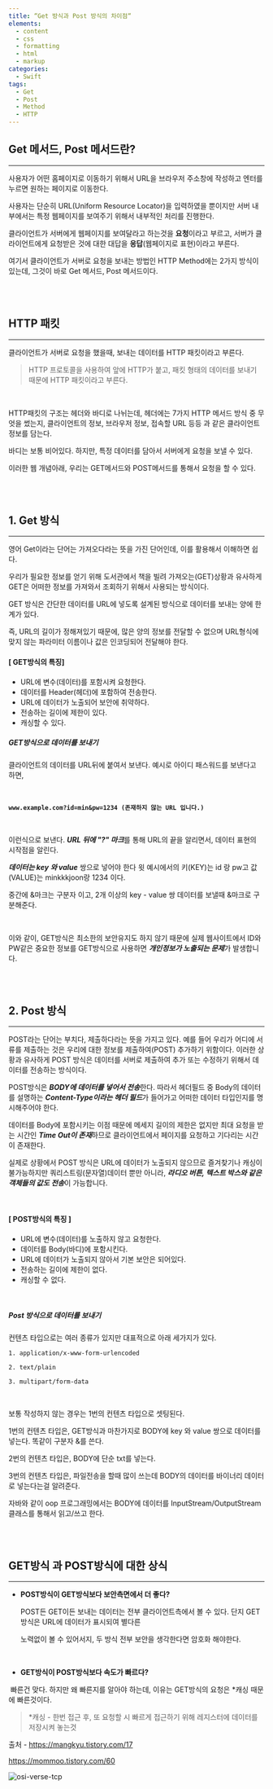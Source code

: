 ```yaml
---
title: “Get 방식과 Post 방식의 차이점“
elements:
  - content
  - css
  - formatting
  - html
  - markup
categories:
  - Swift
tags:
  - Get
  - Post
  - Method
  - HTTP
---
```






## Get 메서드, Post 메서드란?

------

사용자가 어떤 홈페이지로 이동하기 위해서 URL을 브라우저 주소창에 작성하고 엔터를 누르면 원하는 페이지로 이동한다.

사용자는 단순히 URL(Uniform Resource Locator)을 입력하였을 뿐이지만 서버 내부에서는 특정 웹페이지를 보여주기 위해서 내부적인 처리를 진행한다.

클라이언트가 서버에게 웹페이지를 보여달라고 하는것을 **요청**이라고 부르고, 서버가 클라이언트에게 요청받은 것에 대한 대답을 **응답**(웹페이지로 표현)이라고 부른다. 

여기서 클라이언트가 서버로 요청을 보내는 방법인 HTTP Method에는 2가지 방식이 있는데, 그것이 바로 Get 메서드, Post 메서드이다.

<br>

<br>

## HTTP 패킷

------

클라이언트가 서버로 요청을 했을때, 보내는 데이터를 HTTP 패킷이라고 부른다.

> HTTP 프로토콜을 사용하여 앞에 HTTP가 붙고, 패킷 형태의 데이터를 보내기 때문에 HTTP 패킷이라고 부른다.​

<br>

HTTP패킷의 구조는 헤더와 바디로 나뉘는데, 헤더에는 7가지 HTTP 메서드 방식 중 무엇을 썼는지, 클라이언트의 정보, 브라우저 정보, 접속할 URL 등등 과 같은 클라이언트 정보를 담는다. 

바디는 보통 비어있다. 하지만, 특정 데이터를 담아서 서버에게 요청을 보낼 수 있다. 

이러한 웹 개념아래, 우리는 GET메서드와 POST메서드를 통해서 요청을 할 수 있다.

<br>

<br>

## 1. Get 방식

------

영어 Get이라는 단어는 가져오다라는 뜻을 가진 단어인데, 이를 활용해서 이해하면 쉽다. 

우리가 필요한 정보를 얻기 위해 도서관에서 책을 빌려 가져오는(GET)상황과 유사하게 GET은 어떠한 정보를 가져와서 조회하기 위해서 사용되는 방식이다. 

GET 방식은 간단한 데이터를 URL에 넣도록 설계된 방식으로 데이터를 보내는 양에 한계가 있다. 

즉, URL의 길이가 정해져있기 때문에, 많은 양의 정보를 전달할 수 없으며 URL형식에 맞지 않는 파라미터 이름이나 값은 인코딩되어 전달해야 한다.



#### **[ GET방식의 특징]**

- URL에 변수(데이터)를 포함시켜 요청한다.
- 데이터를 Header(헤더)에 포함하여 전송한다.
- URL에 데이터가 노출되어 보안에 취약하다.
- 전송하는 길이에 제한이 있다.
- 캐싱할 수 있다.



##### **GET방식으로 데이터를 보내기**

클라이언트의 데이터를 URL뒤에 붙여서 보낸다. 예시로 아이디 패스워드를 보낸다고 하면,

<br>

**`www.example.com?id=min&pw=1234 (존재하지 않는 URL 입니다.)`**

<br>

이런식으로 보낸다. ***URL 뒤에 "?" 마크***를 통해 URL의 끝을 알리면서, 데이터 표현의 시작점을 알린다.

***데이터는 key 와 value*** 쌍으로 넣어야 한다 윗 예시에서의 키(KEY)는 id 랑 pw고 값(VALUE)는 minkkkjoon랑 1234 이다.

중간에 &마크는 구분자 이고, 2개 이상의 key - value 쌍 데이터를 보낼때 &마크로 구분해준다.

<br>

이와 같이, GET방식은 최소한의 보안유지도 하지 않기 때문에 실제 웹사이트에서 ID와 PW같은 중요한 정보를 GET방식으로 사용하면 ***개인정보가 노출되는 문제***가 발생합니다. 

<br>

<br>

## 2. Post 방식

------

POST라는 단어는 부치다, 제출하다라는 뜻을 가지고 있다. 예를 들어 우리가 어디에 서류를 제출하는 것은 우리에 대한 정보를 제출하여(POST) 추가하기 위함이다. 이러한 상황과 유사하게 POST 방식은 데이터를 서버로 제출하여 추가 또는 수정하기 위해서 데이터를 전송하는 방식이다. 

POST방식은 ***BODY에 데이터를 넣어서 전송***한다. 따라서 헤더필드 중 Body의 데이터를 설명하는 ***Content-Type이라는 헤더 필드***가 들어가고 어떠한 데이터 타입인지를 명시해주어야 한다. 

데이터를 Body에 포함시키는 이점 때문에 메세지 길이의 제한은 없지만 최대 요청을 받는 시간인 ***Time Out이 존재***하므로 클라이언트에서 페이지를 요청하고 기다리는 시간이 존재한다. 

실제로 상황에서 POST 방식은 URL에 데이터가 노출되지 않으므로 즐겨찾기나 캐싱이 불가능하지만 쿼리스트링(문자열)데이터 뿐만 아니라, ***라디오 버튼, 텍스트 박스와 같은 객체들의 값도 전송***이 가능합니다.

<br>

#### **[ POST방식의 특징 ]**

- URL에 변수(데이터)를 노출하지 않고 요청한다.
- 데이터를 Body(바디)에 포함시킨다.
- URL에 데이터가 노출되지 않아서 기본 보안은 되어있다.
- 전송하는 길이에 제한이 없다.
- 캐싱할 수 없다.

<br>

##### Post 방식으로 데이터를 보내기

컨텐츠 타입으로는 여러 종류가 있지만 대표적으로 아래 세가지가 있다.

`1. application/x-www-form-urlencoded`

`2. text/plain`

`3. multipart/form-data`

<br>

보통 작성하지 않는 경우는 1번의 컨텐츠 타입으로 셋팅된다.

1번의 컨텐츠 타입은, GET방식과 마찬가지로 BODY에 key 와 value 쌍으로 데이터를 넣는다. 똑같이 구분자 &를 쓴다.

2번의 컨텐츠 타입은, BODY에 단순 txt를 넣는다.

3번의 컨텐츠 타입은, 파일전송을 할때 많이 쓰는데 BODY의 데이터를 바이너리 데이터로 넣는다는걸 알려준다.

자바와 같이 oop 프로그래밍에서는 BODY에 데이터를 InputStream/OutputStream 클래스를 통해서 읽고/쓰고 한다.

<br>

<br>

## **GET방식 과 POST방식에 대한 상식**

------

- **POST방식이 GET방식보다 보안측면에서 더 좋다?**

   POST든 GET이든 보내는 데이터는 전부 클라이언트측에서 볼 수 있다. 단지 GET방식은 URL에 데이터가 표시되여 별다른 

   노력없이 볼 수 있어서지, 두 방식 전부 보안을 생각한다면 암호화 해야한다.

<br>

- **GET방식이 POST방식보다 속도가 빠르다?**

​    빠른건 맞다. 하지만 왜 빠른지를 알아야 하는데, 이유는 GET방식의 요청은 *캐싱 때문에 빠른것이다.

> *캐싱 - 한번 접근 후, 또 요청할 시 빠르게 접근하기 위해 레지스터에 데이터를 저장시켜 놓는것





출처 - https://mangkyu.tistory.com/17

https://mommoo.tistory.com/60

![osi-verse-tcp](/images/osi-verse-tcp.jpeg)
